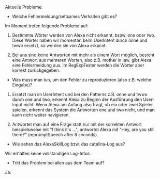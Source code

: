 Aktuelle Probleme:

- Welche Fehlermeldung/seltsames Verhalten gibt es?

Im Moment treten folgende Probleme auf:

1. Bestimmte Wörter werden von Alexa nicht erkannt, bspw. one oder two. Diese Wörter haben wir momentan beim UserIntent durch onne und twwo ersetzt, so werden sie von Alexa erkannt.

2. Bei uns sind keine Antworten mit mehr als einem Wort möglich, besteht eine Antwort aus mehreren Worten, also z.B. mother in law, gibt Alexa eine Fehlermeldung aus. Im RegExpTester werden die Wörter aber korrekt zurückgegeben.



- Was muss man tun, um den Fehler zu reproduzieren (also z.B. welche Eingabe)?

1. Ersetzt man im UserIntent und bei den Patterns z.B. onne und twwo durch one und two, erkennt Alexa zu Beginn der Ausführung den User-Input nicht. Wenn Alexa am Anfang also fragt, ob ein oder zwei Spieler spielen, erkennt das System die Antworten one und two nicht, und man kann nicht weiter navigieren.

2. Antwortet man auf eine Frage statt nur mit der korrekten Antwort beispielsweise mit "I think it´s ...", antwortet Alexa mit "Hey, are you still there?" (repromptSpeech after 8 seconds).

- Wie sehen das AlexaSkillLog bzw. das catalina-Log aus?

Wir erhalten keine vollständigen Log-Infos.

- Tritt das Problem bei allen aus dem Team auf?

Ja.
